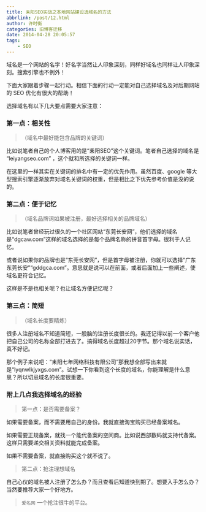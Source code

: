 ```yaml
---
title: 耒阳SEO实战之本地网站建设选域名的方法
abbrlink: /post/12.html
author: 许时衡
categories: 旧博客迁移
date: 2014-04-28 20:05:57
tags:
    - SEO
---
```


域名是一个网站的名字！好名字当然让人印象深刻，同样好域名也同样让人印象深刻。搜索引擎也不例外！

下面大家跟着步骤一起行动。相信下面的行动一定能对自己选择域名及对后期网站的 SEO 优化有很大的帮助！

选择域名有以下几大要点需要大家注意：

### 第一点：相关性

> （域名中最好能包含品牌的关键词）

比如说笔者自己的个人博客用的是“耒阳SEO”这个关键词。笔者自己选择的域名是 “leiyangseo.com” ，这个就和所选择的关键词一样。

在这里的一样其实在关键词的排名中有一定的优先作用。虽然百度、google 等大型搜索引擎逐渐放弃对域名关键词的权重，但是相比之下优先参考价值是没的说的。

### 第二点：便于记忆

> （域名品牌词如果被注册，最好选择相关的品牌域名）

比如说笔者曾经玩过很久的一个社区网站“东莞长安网”，他们选择的域名是“dgcaw.com”这样的域名选择的是每个品牌名称的拼音首字母。很利于人记忆。

或者说如果你的品牌也是“东莞长安网”，但是首字母被注册，你就可以选择“广东东莞长安”“gddgca.com”。意思就是说可以在前面，或者后面加上一些阐述，使域名更符合记忆。

这样是不是也相关呢？也让域名方便记忆呢？

### 第三点：简短

> （域名长度要精炼）

很多人注册域名不知道简短，一股脑的注册长度很长的。我还记得以前一个客户他把自己公司的名称全部打进去了。搞得域名长度超过20字节。那个域名说实话，真不好记。

那个例子来说吧：“耒阳七年网络科技有限公司”那我想全部写出来就是“lyqnwlkjyxgs.com”。试想一下你看到这个长度的域名，你能理解是什么意思？所以切忌域名的长度很重要。

### 附上几点我选择域名的经验

> 第一点：是否需要备案？

如果需要备案，而不需要用自己的身份。我就直接淘宝购买已经备案域名。

如果需要正规备案，就找一个能代备案的空间商。比如说西部数码就支持代备案。这样只需要递交相关资料就能完成备案。

如果不需要备案，就直接购买这个就不说了。

> 第二点：抢注理想域名

自己心仪的域名被人注册了怎么办？而且查看后知道快到期了。想要入手怎么办？当然要推荐大家一个好地方。

> `爱名网` 一个抢注很牛的平台。
